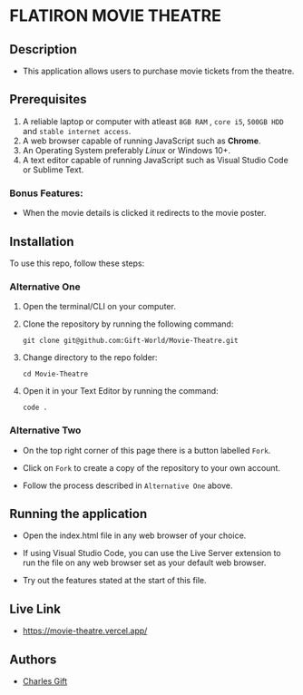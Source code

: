 # FLATIRON MOVIE THEATRE



## Description

- This application allows users to purchase movie tickets from the theatre.

## Prerequisites
1. A reliable laptop or computer with atleast `8GB RAM` , `core i5`, `500GB HDD` and `stable internet access`.
2. A web browser capable of running JavaScript such as **Chrome**.
3. An Operating System preferably *Linux* or Windows 10+.
4. A text editor capable of running JavaScript such as Visual Studio Code or Sublime Text.

### Bonus Features:

- When the movie details is clicked it redirects to the movie poster.


## Installation

To use this repo, follow these steps:

### Alternative One

1.  Open the terminal/CLI on your computer.

2.  Clone the repository by running the following command:

        git clone git@github.com:Gift-World/Movie-Theatre.git

3.  Change directory to the repo folder:

        cd Movie-Theatre

4.  Open it in your Text Editor by running the command:

        code .

### Alternative Two

- On the top right corner of this page there is a button labelled `Fork`.

- Click on `Fork` to create a copy of the repository to your own account.

- Follow the process described in `Alternative One` above.



## Running the application

- Open the index.html file in any web browser of your choice.

- If using Visual Studio Code, you can use the Live Server extension to run the file on any web browser set as your default web browser.

- Try out the features stated at the start of this file.
## Live Link
- https://movie-theatre.vercel.app/

## Authors

- [Charles Gift](https://github.com/Gift-World)


